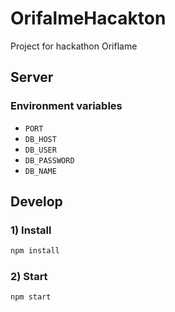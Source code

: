 # OrifalmeHacakton
Project for hackathon Oriflame

## Server
### Environment variables
- `PORT`
- `DB_HOST`
- `DB_USER`
- `DB_PASSWORD`
- `DB_NAME`


## Develop


### 1) Install

```bash
npm install
```

### 2) Start

```bash
npm start
```
